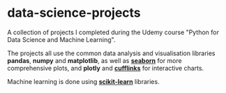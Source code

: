 # data-science-projects

A collection of projects I completed during the Udemy course "Python for Data Science and Machine Learning".

The projects all use the common data analysis and visualisation libraries **pandas**, **numpy** and **matplotlib**, as well as [**seaborn**](https://seaborn.pydata.org/index.html) for more comprehensive plots, and **plotly** and [**cufflinks**](https://github.com/santosjorge/cufflinks) for interactive charts.

Machine learning is done using [**scikit-learn**](https://scikit-learn.org/stable/) libraries.
